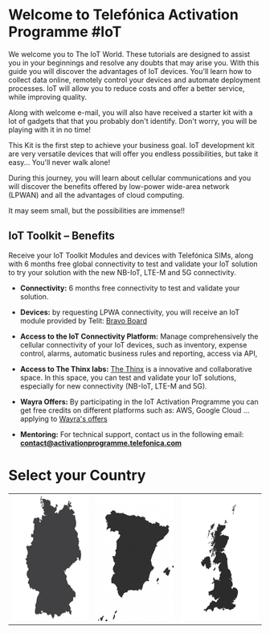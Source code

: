 # Welcome to Telefónica Activation Programme #IoT 

We welcome you to The IoT World.
These tutorials are designed to assist you in your beginnings and resolve any doubts that may arise you.
With this guide you will discover the advantages of IoT devices.
You'll learn how to collect data online, remotely control your devices and automate deployment processes.
IoT will allow you to reduce costs and offer a better service, while improving quality.

Along with welcome e-mail, you will also have received a starter kit with a lot of gadgets that that you probably don't identify. 
Don't worry, you will be playing with it in no time!

This Kit is the first step to achieve your business goal.
IoT development kit are very versatile devices that will offer you endless possibilities, 
but take it easy... You'll never walk alone!

During this journey, you will learn about cellular communications and you will discover 
the benefits offered by low-power wide-area network (LPWAN) 
and all the advantages of cloud computing.

It may seem small, but the possibilities are immense!!


## IoT Toolkit – Benefits

Receive your IoT Toolkit Modules and devices with Telefónica SIMs, along with 6 months free global connectivity to test and validate your IoT solution
to try your solution with the new NB-IoT, LTE-M and 5G connectivity.

- **Connectivity:** 6 months free connectivity to test and validate your solution.

- **Devices:** by requesting LPWA connectivity, you will receive an IoT module provided by Telit: [Bravo Board](Telit_Bravo.md)

- **Access to the IoT Connectivity Platform:**
Manage comprehensively the cellular connectivity of your IoT devices, such as inventory, expense control, alarms, 
automatic business rules and reporting, access via API, 

- **Access to The Thinx labs:**
[The Thinx](IoT_Activation_TheThinx.md) is a innovative and collaborative space.
In this space, you can test and validate your IoT solutions, especially for new connectivity (NB-IoT, LTE-M and 5G).

- **Wayra Offers:**
By participating in the IoT Activation Programme you can get free credits on different platforms such as: AWS, Google Cloud ... applying to [Wayra's offers](Wayra_Offers.md)

- **Mentoring:**
For technical support, contact us in the following email: **contact@activationprogramme.telefonica.com**


# Select your Country


<table>
  <tr>
	<th>
		<a href="#/IoT_Activation_kit_eu.md" align="center">
			<img src="pictures/miscellaneous/Country_Germany.jpg"
			width="250" height="250">
		</a>
	</th>
	<th>
		<a href="#/IoT_Activation_kit.md" align="center">
			<img src="pictures/miscellaneous/Country_Spain.jpg"
			width="250" height="250">
		</a>
	</th>
	<th>
		<a href="#/IoT_Activation_kit_eu.md" align="center">
			<img src="pictures/miscellaneous/Country_UK.jpg"
			width="250" height="250">
		</a>
	</th>
  </tr>
</table>
